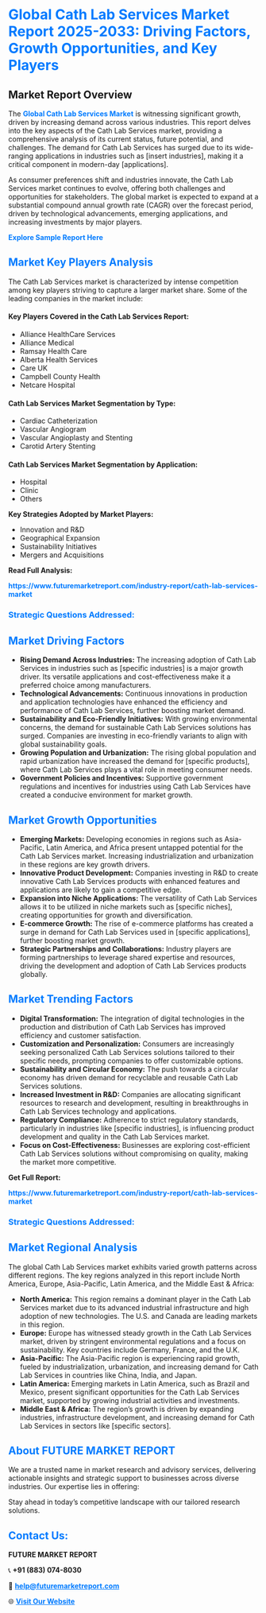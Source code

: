 <h1 style="color: #007BFF;">Global Cath Lab Services Market Report 2025-2033: Driving Factors, Growth Opportunities, and Key Players</h1>

<section id="overview">
<h2>Market Report Overview</h2>
<p>The <a href="https://www.futuremarketreport.com/industry-report/cath-lab-services-market" style="color: #007BFF; text-decoration: none;"><strong>Global Cath Lab Services Market</strong></a> is witnessing significant growth, driven by increasing demand across various industries. This report delves into the key aspects of the Cath Lab Services market, providing a comprehensive analysis of its current status, future potential, and challenges. The demand for Cath Lab Services has surged due to its wide-ranging applications in industries such as [insert industries], making it a critical component in modern-day [applications].</p>
<p>As consumer preferences shift and industries innovate, the Cath Lab Services market continues to evolve, offering both challenges and opportunities for stakeholders. The global market is expected to expand at a substantial compound annual growth rate (CAGR) over the forecast period, driven by technological advancements, emerging applications, and increasing investments by major players.</p>
</section>

<section id="overview">
<p><a href="https://www.futuremarketreport.com/request-sample/reportId=64134" style="color: #007BFF; text-decoration: none;"><strong>Explore Sample Report Here</strong></a></p>
</section>

<section id="key-players">
<h2 style="color: #007BFF;">Market Key Players Analysis</h2>
<p>The Cath Lab Services market is characterized by intense competition among key players striving to capture a larger market share. Some of the leading companies in the market include:</p>
<h4>Key Players Covered in the Cath Lab Services Report:</h4>
<ul><li>Alliance HealthCare Services</li><li>Alliance Medical</li><li>Ramsay Health Care</li><li>Alberta Health Services</li><li>Care UK</li><li>Campbell County Health</li><li>Netcare Hospital</li></ul>
<h4>Cath Lab Services Market Segmentation by Type:</h4>
<ul><li>Cardiac Catheterization</li><li>Vascular Angiogram</li><li>Vascular Angioplasty and Stenting</li><li>Carotid Artery Stenting</li></ul>

<h4>Cath Lab Services Market Segmentation by Application:</h4>
<ul><li>Hospital</li><li>Clinic</li><li>Others</li></ul>
<p><strong>Key Strategies Adopted by Market Players:</strong></p>
<ul>
<li>Innovation and R&D</li>
<li>Geographical Expansion</li>
<li>Sustainability Initiatives</li>
<li>Mergers and Acquisitions</li>
</ul>
</section>

<section>
<p><strong>Read Full Analysis: </strong></p><a href="https://www.futuremarketreport.com/industry-report/cath-lab-services-market" style="color: #007BFF; text-decoration: none;"><strong>https://www.futuremarketreport.com/industry-report/cath-lab-services-market</strong></a>
<h3 style="color: #007BFF;">Strategic Questions Addressed:</h3>
</section>

<section id="driving-factors">
<h2 style="color: #007BFF;">Market Driving Factors</h2>
<ul>
<li><strong>Rising Demand Across Industries:</strong> The increasing adoption of Cath Lab Services in industries such as [specific industries] is a major growth driver. Its versatile applications and cost-effectiveness make it a preferred choice among manufacturers.</li>
<li><strong>Technological Advancements:</strong> Continuous innovations in production and application technologies have enhanced the efficiency and performance of Cath Lab Services, further boosting market demand.</li>
<li><strong>Sustainability and Eco-Friendly Initiatives:</strong> With growing environmental concerns, the demand for sustainable Cath Lab Services solutions has surged. Companies are investing in eco-friendly variants to align with global sustainability goals.</li>
<li><strong>Growing Population and Urbanization:</strong> The rising global population and rapid urbanization have increased the demand for [specific products], where Cath Lab Services plays a vital role in meeting consumer needs.</li>
<li><strong>Government Policies and Incentives:</strong> Supportive government regulations and incentives for industries using Cath Lab Services have created a conducive environment for market growth.</li>
</ul>
</section>

<section id="growth-opportunities">
<h2 style="color: #007BFF;">Market Growth Opportunities</h2>
<ul>
<li><strong>Emerging Markets:</strong> Developing economies in regions such as Asia-Pacific, Latin America, and Africa present untapped potential for the Cath Lab Services market. Increasing industrialization and urbanization in these regions are key growth drivers.</li>
<li><strong>Innovative Product Development:</strong> Companies investing in R&D to create innovative Cath Lab Services products with enhanced features and applications are likely to gain a competitive edge.</li>
<li><strong>Expansion into Niche Applications:</strong> The versatility of Cath Lab Services allows it to be utilized in niche markets such as [specific niches], creating opportunities for growth and diversification.</li>
<li><strong>E-commerce Growth:</strong> The rise of e-commerce platforms has created a surge in demand for Cath Lab Services used in [specific applications], further boosting market growth.</li>
<li><strong>Strategic Partnerships and Collaborations:</strong> Industry players are forming partnerships to leverage shared expertise and resources, driving the development and adoption of Cath Lab Services products globally.</li>
</ul>
</section>

<section id="trending-factors">
<h2 style="color: #007BFF;">Market Trending Factors</h2>
<ul>
<li><strong>Digital Transformation:</strong> The integration of digital technologies in the production and distribution of Cath Lab Services has improved efficiency and customer satisfaction.</li>
<li><strong>Customization and Personalization:</strong> Consumers are increasingly seeking personalized Cath Lab Services solutions tailored to their specific needs, prompting companies to offer customizable options.</li>
<li><strong>Sustainability and Circular Economy:</strong> The push towards a circular economy has driven demand for recyclable and reusable Cath Lab Services solutions.</li>
<li><strong>Increased Investment in R&D:</strong> Companies are allocating significant resources to research and development, resulting in breakthroughs in Cath Lab Services technology and applications.</li>
<li><strong>Regulatory Compliance:</strong> Adherence to strict regulatory standards, particularly in industries like [specific industries], is influencing product development and quality in the Cath Lab Services market.</li>
<li><strong>Focus on Cost-Effectiveness:</strong> Businesses are exploring cost-efficient Cath Lab Services solutions without compromising on quality, making the market more competitive.</li>
</ul>
</section>

<section>
<p><strong>Get Full Report: </strong></p><a href="https://www.futuremarketreport.com/industry-report/cath-lab-services-market" style="color: #007BFF; text-decoration: none;"><strong>https://www.futuremarketreport.com/industry-report/cath-lab-services-market</strong></a>
<h3 style="color: #007BFF;">Strategic Questions Addressed:</h3>
</section>


<section id="regional-analysis">
<h2 style="color: #007BFF;">Market Regional Analysis</h2>
<p>The global Cath Lab Services market exhibits varied growth patterns across different regions. The key regions analyzed in this report include North America, Europe, Asia-Pacific, Latin America, and the Middle East & Africa:</p>
<ul>
<li><strong>North America:</strong> This region remains a dominant player in the Cath Lab Services market due to its advanced industrial infrastructure and high adoption of new technologies. The U.S. and Canada are leading markets in this region.</li>
<li><strong>Europe:</strong> Europe has witnessed steady growth in the Cath Lab Services market, driven by stringent environmental regulations and a focus on sustainability. Key countries include Germany, France, and the U.K.</li>
<li><strong>Asia-Pacific:</strong> The Asia-Pacific region is experiencing rapid growth, fueled by industrialization, urbanization, and increasing demand for Cath Lab Services in countries like China, India, and Japan.</li>
<li><strong>Latin America:</strong> Emerging markets in Latin America, such as Brazil and Mexico, present significant opportunities for the Cath Lab Services market, supported by growing industrial activities and investments.</li>
<li><strong>Middle East & Africa:</strong> The region’s growth is driven by expanding industries, infrastructure development, and increasing demand for Cath Lab Services in sectors like [specific sectors].</li>
</ul>
</section>

<footer>
<h2 style="color: #007BFF;">About FUTURE MARKET REPORT</h2>
<p>We are a trusted name in market research and advisory services, delivering actionable insights and strategic support to businesses across diverse industries. Our expertise lies in offering:</p>

<p>Stay ahead in today’s competitive landscape with our tailored research solutions.</p>

<h2 style="color: #007BFF;">Contact Us:</h2>
<p><strong>FUTURE MARKET REPORT</strong></p>
<p>📞 <strong>+91 (883) 074-8030</strong></p>
<p>📧 <strong><a href="mailto:help@futuremarketreport.com" style="color: #007BFF;">help@futuremarketreport.com</a></strong></p>
<p>🌐 <strong><a href="https://www.futuremarketreport.com/" style="color: #007BFF;">Visit Our Website</a></strong></p>
</footer>